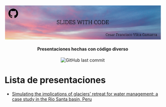 <p align='center'>
   <img src="Slides with Code.png" alt="Slides with code Cover"/>
</p>

<h4 align="center">Presentaciones hechas con código diverso</h4>

<p align='center'>
   <img src="https://img.shields.io/github/last-commit/vilcagamarracf/Slides-with-code?style=flat-square" alt="GitHub last commit"/>
</p>

# Lista de presentaciones

- [Simulating the implications of glaciers’ retreat for water management: a case study in the Rio Santa basin, Peru](https://vilcagamarracf.github.io/Slides-with-code/01-CIDRHI-JC-Paper_review/01-Paper_review.html)
